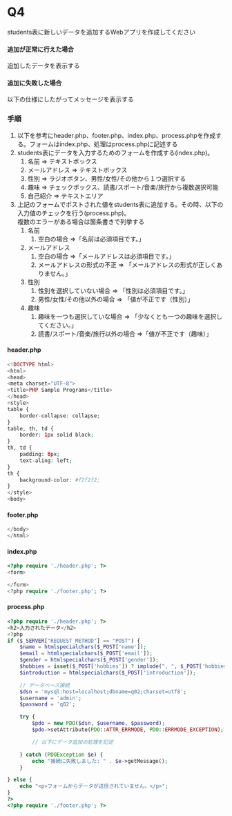 # Q4
students表に新しいデータを追加するWebアプリを作成してください  

#### 追加が正常に行えた場合
追加したデータを表示する

#### 追加に失敗した場合
以下の仕様にしたがってメッセージを表示する

### 手順

1. 以下を参考にheader.php、footer.php、index.php、process.phpを作成する。フォームはindex.php、処理はprocess.phpに記述する
2. students表にデータを入力するためのフォームを作成する(index.php)。
   1. 名前 => テキストボックス
   2. メールアドレス => テキストボックス
   3. 性別 => ラジオボタン、男性/女性/その他から１つ選択する
   4. 趣味 => チェックボックス、読書/スポート/音楽/旅行から複数選択可能
   5. 自己紹介 => テキストエリア
3. 上記のフォームでポストされた値をstudents表に追加する。その時、以下の入力値のチェックを行う(process.php)。<br>複数のエラーがある場合は箇条書きで列挙する
   1. 名前
      1. 空白の場合 =>「名前は必須項目です。」
   2. メールアドレス
      1. 空白の場合 =>「メールアドレスは必須項目です。」
      2. メールアドレスの形式の不正 => 「メールアドレスの形式が正しくありません。」
   3. 性別
      1. 性別を選択していない場合 => 「性別は必須項目です。」
      2. 男性/女性/その他以外の場合 => 「値が不正です（性別）」
   4. 趣味
      1. 趣味を一つも選択していな場合 => 「少なくとも一つの趣味を選択してください。」
      2. 読書/スポート/音楽/旅行以外の場合 =>「値が不正です（趣味）」

#### header.php
``` php
<!DOCTYPE html>
<html>
<head>
<meta charset="UTF-8">
<title>PHP Sample Programs</title>
</head>
<style>
table {
	border-collapse: collapse;
}
table, th, td {
	border: 1px solid black;
}
th, td {
	padding: 8px;
	text-aling: left;
}
th {
	background-color: #f2f2f2;
}
</style>
<body>
```

#### footer.php
``` php
</body>
</html>
```

#### index.php
``` php
<?php require './header.php'; ?>
<form>

</form>
<?php require './footer.php'; ?>
```

#### process.php
``` php
<?php require './header.php'; ?>
<h2>入力されたデータ</h2>
<?php
if ($_SERVER["REQUEST_METHOD"] == "POST") {
    $name = htmlspecialchars($_POST['name']);
    $email = htmlspecialchars($_POST['email']);
    $gender = htmlspecialchars($_POST['gender']);
    $hobbies = isset($_POST['hobbies']) ? implode(", ", $_POST['hobbies']) : "";
    $introduction = htmlspecialchars($_POST['introduction']);

    // データベース接続
    $dsn = 'mysql:host=localhost;dbname=q02;charset=utf8';
    $username = 'admin';
    $password = 'q02';

    try {
        $pdo = new PDO($dsn, $username, $password);
        $pdo->setAttribute(PDO::ATTR_ERRMODE, PDO::ERRMODE_EXCEPTION);

        // 以下にデータ追加の処理を記述

    } catch (PDOException $e) {
        echo "接続に失敗しました: " . $e->getMessage();
    }

} else {
    echo "<p>フォームからデータが送信されていません。</p>";
}
?>
<?php require './footer.php'; ?>

```

